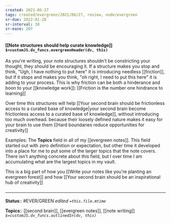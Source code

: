```yaml
---
created: 2021-06-27
tags: created/evergreen/2021/06/27, review, node/evergreen
sr-due: 2022-01-28
sr-interval: 38
sr-ease: 207
---
```


#### [[Note structures should help curate knowledge]] `$=customJS.dv_funcs.evergreenHeader(dv, this)`

As you're writing, your note structures shouldn't be constricting your thought,
they should be encouraging it.
If a structure makes you stop and think, "Ugh, I have nothing to put here" it is introducing needless [[friction]],
but if it stops and makes you think, "oh right, I need to put this here" it is adding to your process.
This is why friction can be both a hinderance and boon to your [[knowledge work]]:
[[Friction is the number one hindrance to learning]]

Over time this structures will help [[Your second brain should be frictionless access to a curated base of knowledge|your second brain become frictionless access to a curated base of knowledge]], without introducing too much overhead.
because their loosely defined nature makes it easy for your brain to use them
[[Hard boundaries reduce opportunities for creativity]]

Examples:
The **Topics** field in all of my [[evergreen notes]]. This field started out with zero definition or expectation, but other time it developed into a place for me to put some of the larger topics that the note covers. There isn't anything concrete about this field, but I over time I am accumulating what are the largest topics in my vault.

This is a big part of how you [[Write your notes like you're planting an evergreen forest]] and how [[Your second brain should be an inspirational hub of creativity]]
### <hr class="footnote"/>

**Status**:: #EVER/GREEN 
*edited `=this.file.mtime`*

**Topics**:: [[second brain]], [[evergreen notes]], [[note writing]]
*`$=customJS.dv_funcs.outlinedIn(dv, this)`*
